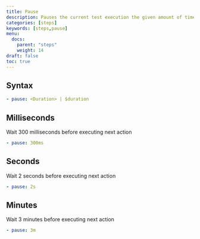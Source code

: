 ```yaml
---
title: Pause
description: Pauses the current test execution the given amount of time
categories: [steps]
keywords: [steps,pause]
menu:
  docs:
    parent: "steps"
    weight: 14
draft: false
toc: true
---
```


## Syntax

```yaml
- pause: <Duration> | $duration
```

## Milliseconds

Wait 300 milliseconds before executing next action

```yaml
- pause: 300ms
```

## Seconds

Wait 2 seconds before executing next action
```yaml
- pause: 2s
```

## Minutes

Wait 3 minutes before executing next action
```yaml
- pause: 3m
```
